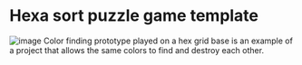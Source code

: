 # Hexa sort puzzle game template 
![image](https://github.com/user-attachments/assets/471fdd46-a15e-47dd-81ac-e5b87d4e01c1)
Color finding prototype played on a hex grid base is an example of a project that allows the same colors to find and destroy each other.
